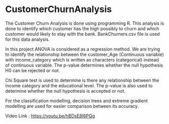 # CustomerChurnAnalysis
The Customer Churn Analysis is done using programming R. This analysis is done to identify which customer has the high possibly to churn and which customer would likely to stay with the bank. BankChurners.csv file is used for this data analysis.

In this project ANOVA is considered as a regression method. We are trying to identify the relationship between the customer_Age (Continuous variable) with income_category which is written as characters (categorical) instead of continuous variable. The p-value determines whether the null hypothesis H0 can be rejected or not.

Chi Square test is used to determine is there any relationship between the income category and the educational level. The p-value is also used to determine whether the null hypothesis is accepted or not.

For the classification modelling, decision trees and extreme gradient modelling are used for easier comparison between its accuracy. 

Video Link : https://youtu.be/hBDsE8l6PQg
